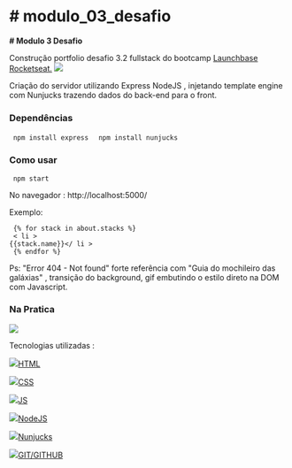 <h1> # modulo_03_desafio </h1>

<b># Modulo 3 Desafio </b>

Construção portfolio desafio 3.2 fullstack do bootcamp <a href="https://rocketseat.com.br/" target="_blank">Launchbase Rocketseat.</a> <img src="https://img.icons8.com/emoji/24/000000/rocket-emji.png"/>

Criação do servidor utilizando Express NodeJS , injetando template engine com Nunjucks trazendo dados do back-end para o front. 

<h3> Dependências</h3>
<code> npm install express </code>
<code> npm install nunjucks </code>

<h3> Como usar </h3>
<code> npm start </code>
      <p> No navegador : http://localhost:5000/ </p>
 
Exemplo: 

<code> {% for stack in about.stacks %}<br>
      < li > {{stack.name}}</ li ><br>
{% endfor %}<br></code>


Ps: "Error 404 - Not found" forte referência com "Guia do mochileiro das galáxias" , transição do background, gif embutindo o estilo direto na DOM com Javascript. 

<h3>Na Pratica</h3>

<img src="https://user-images.githubusercontent.com/28874479/85216703-4d18f380-b35e-11ea-99d2-733222002766.gif"/>

Tecnologias utilizadas :


<img src="https://img.icons8.com/color/24/000000/html-5.png"/><a href="https://www.w3schools.com/html/" target="_blank">HTML</a>

<img src="https://img.icons8.com/color/24/000000/css3.png"/><a href="https://www.w3schools.com/css/" target="_blank">CSS</a>

<img src="https://img.icons8.com/color/24/000000/javascript.png"/><a href="https://www.w3schools.com/js/" target="_blank">JS</a>

<img src="https://user-images.githubusercontent.com/28874479/85187872-6f851100-b279-11ea-874c-68e52bff3864.png"/><a href="https://nodejs.org/en/" target="_blank">NodeJS</a> </br>

<img src="https://user-images.githubusercontent.com/28874479/85187819-07cec600-b279-11ea-8df6-0c714527f704.png"/><a href="https://mozilla.github.io/nunjucks/" target="_blank">Nunjucks</a>

<img src="https://img.icons8.com/fluent/24/000000/github.png"/><a href="https://guides.github.com/" target="_blank">GIT/GITHUB</a>
